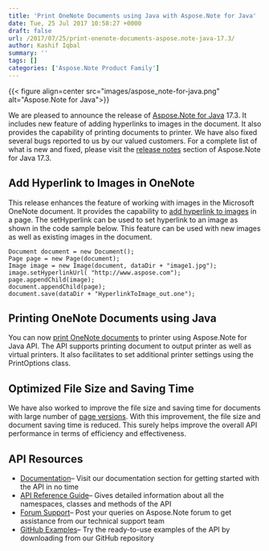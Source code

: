 ```yaml
---
title: 'Print OneNote Documents using Java with Aspose.Note for Java'
date: Tue, 25 Jul 2017 10:58:27 +0000
draft: false
url: /2017/07/25/print-onenote-documents-aspose.note-java-17.3/
author: Kashif Iqbal
summary: ''
tags: []
categories: ['Aspose.Note Product Family']
---
```




{{< figure align=center src="images/aspose_note-for-java.png" alt="Aspose.Note for Java">}}


We are pleased to announce the release of [Aspose.Note for Java][1] 17.3. It includes new feature of adding hyperlinks to images in the document. It also provides the capability of printing documents to printer. We have also fixed several bugs reported to us by our valued customers. For a complete list of what is new and fixed, please visit the [release notes][2] section of Aspose.Note for Java 17.3.

## Add Hyperlink to Images in OneNote

This release enhances the feature of working with images in the Microsoft OneNote document. It provides the capability to [add hyperlink to images][3] in a page. The setHyperlink can be used to set hyperlink to an image as shown in the code sample below. This feature can be used with new images as well as existing images in the document.

```
Document document = new Document();
Page page = new Page(document);
Image image = new Image(document, dataDir + "image1.jpg");
image.setHyperlinkUrl( "http://www.aspose.com");
page.appendChild(image);
document.appendChild(page);
document.save(dataDir + "HyperlinkToImage_out.one"); 
```

## Printing OneNote Documents using Java

You can now [print OneNote documents][4] to printer using Aspose.Note for Java API. The API supports printing document to output printer as well as virtual printers. It also facilitates to set additional printer settings using the PrintOptions class.

## Optimized File Size and Saving Time

We have also worked to improve the file size and saving time for documents with large number of [page versions][5]. With this improvement, the file size and document saving time is reduced. This surely helps improve the overall API performance in terms of efficiency and effectiveness.

## API Resources

*   [Documentation][6]– Visit our documentation section for getting started with the API in no time
*   [API Reference Guide][7]– Gives detailed information about all the namespaces, classes and methods of the API
*   [Forum Support][8]– Post your queries on Aspose.Note forum to get assistance from our technical support team
*   [GitHub Examples][9]– Try the ready-to-use examples of the API by downloading from our GitHub repository




[1]: https://products.aspose.com/note/java
[2]: https://docs.aspose.com/note/java/aspose-note-for-java-17-3-release-notes/
[3]: https://docs.aspose.com/note/java/working-with-images/#WorkingwithImages-LinkanImagetoHyperlink
[4]: https://docs.aspose.com/note/java/printing-documents/
[5]: https://blog.aspose.com/2016/09/16/page-history-modifications-supported-with-aspose.note-for-java-2.5.0/
[6]: https://docs.aspose.com/note/java/
[7]: https://apireference.aspose.com/note/java
[8]: https://forum.aspose.com/c/note
[9]: https://github.com/aspose-note/Aspose.Note-for-Java




